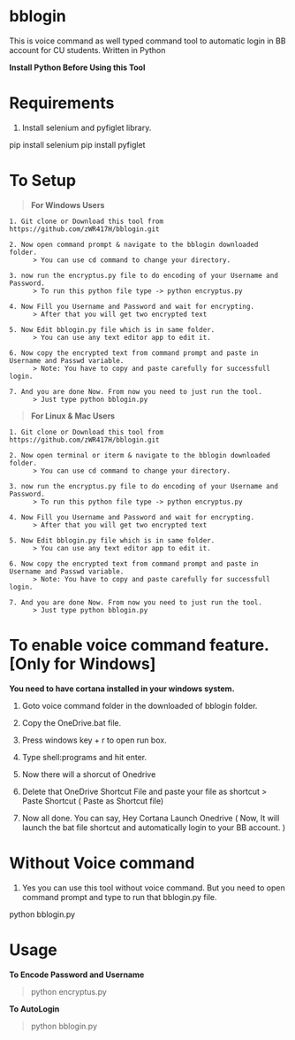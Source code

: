 # bblogin
This is voice command as well typed command tool to automatic login in BB account for CU students. Written in Python

**Install Python Before Using this Tool**

# Requirements

1. Install selenium and pyfiglet library.

  pip install selenium
  pip install pyfiglet

# To Setup

> **For Windows Users**
    
    1. Git clone or Download this tool from https://github.com/zWR417H/bblogin.git
    
    2. Now open command prompt & navigate to the bblogin downloaded folder.
          > You can use cd command to change your directory.
    
    3. now run the encryptus.py file to do encoding of your Username and Password.
          > To run this python file type -> python encryptus.py
    
    4. Now Fill you Username and Password and wait for encrypting.
          > After that you will get two encrypted text
    
    5. Now Edit bblogin.py file which is in same folder.
          > You can use any text editor app to edit it.
    
    6. Now copy the encrypted text from command prompt and paste in Username and Passwd variable.
          > Note: You have to copy and paste carefully for successfull login.
    
    7. And you are done Now. From now you need to just run the tool.
          > Just type python bblogin.py


> **For Linux & Mac Users**
    
    1. Git clone or Download this tool from https://github.com/zWR417H/bblogin.git
    
    2. Now open terminal or iterm & navigate to the bblogin downloaded folder.
          > You can use cd command to change your directory.
    
    3. now run the encryptus.py file to do encoding of your Username and Password.
          > To run this python file type -> python encryptus.py
    
    4. Now Fill you Username and Password and wait for encrypting.
          > After that you will get two encrypted text
    
    5. Now Edit bblogin.py file which is in same folder.
          > You can use any text editor app to edit it.
    
    6. Now copy the encrypted text from command prompt and paste in Username and Passwd variable.
          > Note: You have to copy and paste carefully for successfull login.
    
    7. And you are done Now. From now you need to just run the tool.
          > Just type python bblogin.py
 

# To enable voice command feature. [Only for Windows]

  **You need to have cortana installed in your windows system.**
  
  1. Goto voice command folder in the downloaded of bblogin folder.
  
  2. Copy the OneDrive.bat file.
  
  3. Press windows key + r to open run box.
  
  4. Type shell:programs and hit enter.
  
  5. Now there will a shorcut of Onedrive
  
  6. Delete that OneDrive Shortcut File and paste your file as shortcut
          > Paste Shortcut ( Paste as Shortcut file) 
  
  7. Now all done. You can say, Hey Cortana Launch Onedrive ( Now, It will launch the bat file shortcut and automatically login to your BB account. )
  
# Without Voice command
 
  1. Yes you can use this tool without voice command. But you need to open command prompt and type to run that bblogin.py file.
  
  python bblogin.py


# Usage

**To Encode Password and Username**
 > python encryptus.py

**To AutoLogin**
 > python bblogin.py
